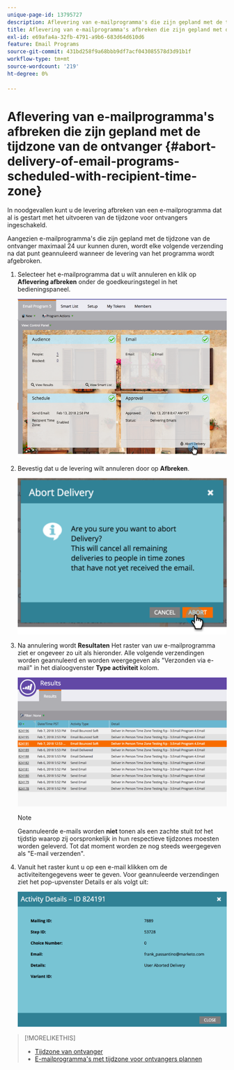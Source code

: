 ```yaml
---
unique-page-id: 13795727
description: Aflevering van e-mailprogramma's die zijn gepland met de tijdzone voor ontvangers - Marketo Docs - Productdocumentatie
title: Aflevering van e-mailprogramma's afbreken die zijn gepland met de tijdzone van de ontvanger
exl-id: e69afa4a-32fb-4791-a9b6-683d64d610d6
feature: Email Programs
source-git-commit: 431bd258f9a68bbb9df7acf043085578d3d91b1f
workflow-type: tm+mt
source-wordcount: '219'
ht-degree: 0%

---
```


# Aflevering van e-mailprogramma&#39;s afbreken die zijn gepland met de tijdzone van de ontvanger {#abort-delivery-of-email-programs-scheduled-with-recipient-time-zone}

In noodgevallen kunt u de levering afbreken van een e-mailprogramma dat al is gestart met het uitvoeren van de tijdzone voor ontvangers ingeschakeld.

Aangezien e-mailprogramma&#39;s die zijn gepland met de tijdzone van de ontvanger maximaal 24 uur kunnen duren, wordt elke volgende verzending na dat punt geannuleerd wanneer de levering van het programma wordt afgebroken.

1. Selecteer het e-mailprogramma dat u wilt annuleren en klik op **Aflevering afbreken** onder de goedkeuringstegel in het bedieningspaneel.

   ![](assets/ptz-abortdelivery.png)

1. Bevestig dat u de levering wilt annuleren door op **Afbreken**.

   ![](assets/image2018-2-23-11-3a20-3a27.png)

1. Na annulering wordt **Resultaten** Het raster van uw e-mailprogramma ziet er ongeveer zo uit als hieronder. Alle volgende verzendingen worden geannuleerd en worden weergegeven als &quot;Verzonden via e-mail&quot; in het dialoogvenster **Type activiteit** kolom.

   ![](assets/image2018-2-23-11-3a22-3a11.png)

   >[!NOTE]
   >
   >Geannuleerde e-mails worden **niet** tonen als een zachte stuit *tot* het tijdstip waarop zij oorspronkelijk in hun respectieve tijdzones moesten worden geleverd. Tot dat moment worden ze nog steeds weergegeven als &quot;E-mail verzenden&quot;.

1. Vanuit het raster kunt u op een e-mail klikken om de activiteitengegevens weer te geven. Voor geannuleerde verzendingen ziet het pop-upvenster Details er als volgt uit:

   ![](assets/image2018-2-23-11-3a30-3a46.png)

>[!MORELIKETHIS]
>
>* [Tijdzone van ontvanger](/help/marketo/product-docs/email-marketing/email-programs/email-program-actions/scheduling-with-recipient-time-zone/understanding-recipient-time-zone.md)
>* [E-mailprogramma&#39;s met tijdzone voor ontvangers plannen](/help/marketo/product-docs/email-marketing/email-programs/email-program-actions/scheduling-with-recipient-time-zone/schedule-email-programs-with-recipient-time-zone.md)
